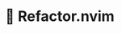 # 🔧 Refactor.nvim

<!-- **The most intuitive and powerful find & replace plugin for Neovim**

Transform your refactoring workflow with smart 4-letter flags, beautiful UX, and rock-solid reliability. Whether you're renaming a single variable or refactoring across your entire codebase, Refactor.nvim makes it effortless and safe.

![Demo](https://via.placeholder.com/800x400/1a1b26/7aa2f7?text=Refactor.nvim+Demo)

## ✨ Features

- 🎯 **4-Letter Magic Flags** - `cWrp`, `CWRp` - Intuitive combinations control everything
- 🔧 **Dual Mode Operations** - Work on current buffer or entire quickfix list
- 🎨 **Smart Case Preservation** - Maintains your code's existing case patterns
- 🛡️ **Safe Whole-Word Matching** - Prevents accidental partial replacements
- 🎭 **Beautiful Interface** - Emoji-powered prompts with real-time feedback
- ⚡ **Regex Support** - Full Neovim regex power when you need it
- 🚀 **Zero Configuration** - Works perfectly out of the box

## 🚀 Quick Start

### Installation

#### With [lazy.nvim](https://github.com/folke/lazy.nvim)

```lua
{
    "shifathasangns/refactor.nvim",
    config = function()
        require("refactor").setup()
    end,
}
```

#### With [packer.nvim](https://github.com/wbthomason/packer.nvim)

```lua
use {
    "shifathasangns/refactor.nvim",
    config = function()
        require("refactor").setup()
    end
}
```

### Basic Usage

1. **Current Buffer**: Press `<leader>r`
2. **Quickfix List**: Press `<leader>rq`
3. **Visual Selection**: Select text, then `<leader>r`

## 🎯 Flag System

The heart of Refactor.nvim is its **4-letter flag system** - each position controls a specific behavior:

```
Position:  1    2    3    4
Format:   [C/c][W/w][R/r][P/p]
Example:   c    W    r    p
```

| Position | Flag      | Meaning                                          |
| -------- | --------- | ------------------------------------------------ |
| **1**    | `C` / `c` | **Case** - Sensitive / Insensitive               |
| **2**    | `W` / `w` | **Word** - Whole word / Partial match            |
| **3**    | `R` / `r` | **Regex** - Enabled / Literal text               |
| **4**    | `P` / `p` | **Preserve** - Case preservation / Exact replace |

### 🏆 Popular Combinations

| Flag   | Description                           | Perfect For                                  |
| ------ | ------------------------------------- | -------------------------------------------- |
| `cWrp` | Case insensitive, whole word, literal | **Most common** - Safe variable renaming     |
| `CWrp` | Case sensitive, whole word, literal   | **Precise** - Strict language refactoring    |
| `cWRp` | Case insensitive, whole word, regex   | **Advanced** - Pattern-based transformations |
| `CWRP` | All features enabled                  | **Maximum control** - Complex refactoring    |

## 📖 Examples

### Simple Variable Rename

```
Flags: cWrp
Find: userId
Replace: accountId
```

Safely renames `userId` → `accountId` without touching `userIdList` or `isUserId`.

### Function to Async Conversion

```
Flags: cWRp
Find: function (\w+)
Replace: async function $1
```

Transforms `function getData()` → `async function getData()` across your project.

### Smart Case Preservation

```
Flags: cWrP
Find: api
Replace: service
```

- `API` → `SERVICE`
- `Api` → `Service`
- `api` → `service`

## ⚙️ Configuration

```lua
require("refactor").setup({
    -- Custom keymap (default: "<leader>r")
    keymap = "<leader>R",

    -- Additional options coming soon...
})
```

## 🎮 Commands

| Command       | Description                     |
| ------------- | ------------------------------- |
| `:Refactor`   | Open refactor in current buffer |
| `:RefactorQF` | Open refactor for quickfix list |

## 🛠️ Advanced Usage

### Working with Quickfix Lists

1. **Populate quickfix** with your search results:

   ```vim
   :grep "function.*getData" **/*.js
   ```

2. **Mass refactor** across all matches:
   ```
   <leader>rq
   Flags: cWRp
   Find: function (\w+)
   Replace: async function $1
   ```

### Visual Selection Workflow

1. **Select text** you want to find
2. **Press** `<leader>r`
3. **Confirmation** shows selected text
4. **Enter replacement** and flags

## 🔍 Why Refactor.nvim?

| Traditional Approach  | Refactor.nvim               |
| --------------------- | --------------------------- |
| `:s/old/new/gc`       | `cWrp` + intuitive prompts  |
| Remember regex syntax | Smart 4-letter flags        |
| Risk partial matches  | Safe whole-word default     |
| Manual case handling  | Automatic case preservation |
| Command-line only     | Beautiful visual feedback   |

## 🤝 Contributing

We love contributions! Please see [CONTRIBUTING.md](CONTRIBUTING.md) for guidelines.

## 📄 License

MIT License - see [LICENSE](LICENSE) for details.

## 🙏 Acknowledgments

- Built for the amazing Neovim community
- Inspired by modern refactoring tools
- Designed for developer happiness

---

<div align="center">

**Made with ❤️ for developers who refactor**

[⭐ Star this repo](https://github.com/shifathasangns/refactor.nvim) • [🐛 Report Issues](https://github.com/shifathasangns/refactor.nvim/issues) • [💡 Feature Requests](https://github.com/shifathasangns/refactor.nvim/discussions)

</div> -->
